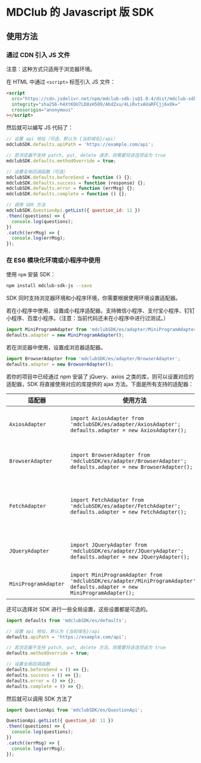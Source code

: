 # MDClub 的 Javascript 版 SDK

## 使用方法

### 通过 CDN 引入 JS 文件

注意：这种方式只适用于浏览器环境。

在 HTML 中通过 `<script>` 标签引入 JS 文件：

```html
<script
  src="https://cdn.jsdelivr.net/npm/mdclub-sdk-js@1.0.4/dist/mdclub-sdk.min.js"
  integrity="sha256-h4XtKOU7LD8xH509/AbdZxu/4LiRvtxAUaRFCjj6xOk="
  crossorigin="anonymous"
></script>
```

然后就可以编写 JS 代码了：

```js
// 设置 api 地址（可选，默认为 {当前域名}/api）
mdclubSDK.defaults.apiPath = 'https://example.com/api';

// 若浏览器不支持 patch, put, delete 请求，则需要将该选项设为 true
mdclubSDK.defaults.methodOverride = true;

// 设置全局回调函数（可选）
mdclubSDK.defaults.beforeSend = function () {};
mdclubSDK.defaults.success = function (response) {};
mdclubSDK.defaults.error = function (errMsg) {};
mdclubSDK.defaults.complete = function () {};

// 调用 SDK 方法
mdclubSDK.QuestionApi.getList({ question_id: 11 })
.then((questions) => {
  console.log(questions);
})
.catch((errMsg) => {
  console.log(errMsg);
});
```

### 在 ES6 模块化环境或小程序中使用

使用 `npm` 安装 SDK：

```bash
npm install mdclub-sdk-js --save
```

SDK 同时支持浏览器环境和小程序环境，你需要根据使用环境设置适配器。

若在小程序中使用，设置成小程序适配器。支持微信小程序、支付宝小程序、钉钉小程序、百度小程序。（注意：当前代码还未在小程序中进行过测试。）

```js
import MiniProgramAdapter from 'mdclubSDK/es/adapter/MiniProgramAdapter';
defaults.adapter = new MiniProgramAdapter();
```

若在浏览器中使用，设置成浏览器适配器。

```js
import BrowserAdapter from 'mdclubSDK/es/adapter/BrowserAdapter';
defaults.adapter = new BrowserAdapter();
```

若你的项目中已经通过 npm 安装了 jQuery、axios 之类的库，则可以设置对应的适配器，SDK 将直接使用对应的库提供的 ajax 方法。下面是所有支持的适配器：

| 适配器 | 使用方法 | 说明 |
| ---- | ---- | ---- |
| `AxiosAdapter` | `import AxiosAdapter from 'mdclubSDK/es/adapter/AxiosAdapter';`<br/>`defaults.adapter = new AxiosAdapter();` | 使用 [axios](https://github.com/axios/axios) 发送请求 |
| `BrowserAdapter` | `import BrowserAdapter from 'mdclubSDK/es/adapter/BrowserAdapter';`<br/>`defaults.adapter = new BrowserAdapter();` | 使用 [mdui.jq](https://github.com/zdhxiong/mdui.jq) 发送请求 |
| `FetchAdapter` | `import FetchAdapter from 'mdclubSDK/es/adapter/FetchAdapter';`<br/>`defaults.adapter = new FetchAdapter();` | 使用浏览器内置的 `fetch` 方法发送请求 |
| `JQueryAdapter` | `import JQueryAdapter from 'mdclubSDK/es/adapter/JQueryAdapter';`<br/>`defaults.adapter = new JQueryAdapter();` | 使用 [jQuery](https://github.com/jquery/jquery) 发送请求 |
| `MiniProgramAdapter` | `import MiniProgramAdapter from 'mdclubSDK/es/adapter/MiniProgramAdapter';`<br/>`defaults.adapter = new MiniProgramAdapter();` | 在小程序内使用 |

还可以选择对 SDK 进行一些全局设置，这些设置都是可选的。

```js
import defaults from 'mdclubSDK/es/defaults';

// 设置 api 地址，默认为 {当前域名}/api
defaults.apiPath = 'https://example.com/api';

// 若浏览器不支持 patch, put, delete 方法，则需要将该选项设为 true
defaults.methodOverride = true;

// 设置全局回调函数
defaults.beforeSend = () => {};
defaults.success = () => {};
defaults.error = () => {};
defaults.complete = () => {};
```

然后就可以调用 SDK 方法了

```js
import QuestionApi from 'mdclubSDK/es/QuestionApi';

QuestionApi.getList({ question_id: 11 })
.then((questions) => {
  console.log(questions);
})
.catch((errMsg) => {
  console.log(errMsg);
});
```
